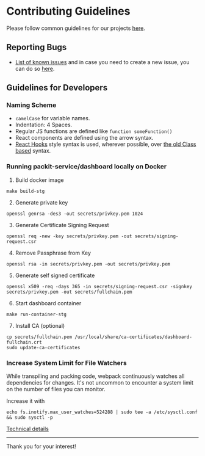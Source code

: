 # Contributing Guidelines

Please follow common guidelines for our projects [here](https://github.com/packit/contributing).

## Reporting Bugs

- [List of known issues](https://github.com/packit-service/dashboard/issues) and
  in case you need to create a new issue, you can do so [here](https://github.com/packit-service/dashboard/issues/new).

## Guidelines for Developers

### Naming Scheme

- `camelCase` for variable names.
- Indentation: 4 Spaces.
- Regular JS functions are defined like `function someFunction()`
- React components are defined using the arrow syntax.
- [React Hooks](https://reactjs.org/docs/hooks-intro.html) style syntax is used, wherever possible, over [the old Class based](https://reactjs.org/docs/hooks-intro.html#classes-confuse-both-people-and-machines) syntax.

### Running packit-service/dashboard locally on Docker

1. Build docker image

```
make build-stg
```

2. Generate private key

```
openssl genrsa -des3 -out secrets/privkey.pem 1024
```

3. Generate Certificate Signing Request

```
openssl req -new -key secrets/privkey.pem -out secrets/signing-request.csr
```

4. Remove Passphrase from Key

```
openssl rsa -in secrets/privkey.pem -out secrets/privkey.pem
```

5. Generate self signed certificate

```
openssl x509 -req -days 365 -in secrets/signing-request.csr -signkey secrets/privkey.pem -out secrets/fullchain.pem
```

6. Start dashboard container

```
make run-container-stg
```

7. Install CA (optional)

```
cp secrets/fullchain.pem /usr/local/share/ca-certificates/dashboard-fullchain.crt
sudo update-ca-certificates
```

### Increase System Limit for File Watchers

While transpiling and packing code, webpack continuously watches all dependencies for changes. It's not uncommon to encounter a system limit on the number of files you can monitor.

Increase it with

```
echo fs.inotify.max_user_watches=524288 | sudo tee -a /etc/sysctl.conf && sudo sysctl -p
```

[Technical details](https://github.com/guard/listen/wiki/Increasing-the-amount-of-inotify-watchers#the-technical-details)

---

Thank you for your interest!
